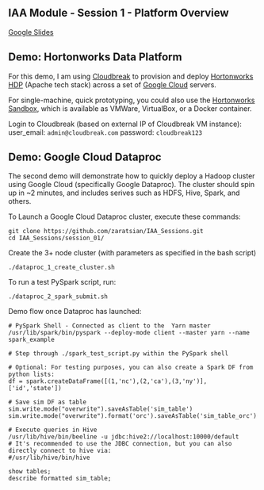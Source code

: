 ## IAA Module - Session 1 - Platform Overview

[Google Slides](https://docs.google.com/presentation/d/1CC03MXct8pW9DblZ4i7sICcYlbXg81xgyB1DLtDh_ig/edit?usp=sharing)

## Demo: Hortonworks Data Platform

For this demo, I am using [Cloudbreak](https://docs.hortonworks.com/HDPDocuments/Cloudbreak/Cloudbreak-2.7.2/index.html) to provision and deploy [Hortonworks HDP](https://docs.hortonworks.com) (Apache tech stack) across a set of [Google Cloud](https://cloud.google.com/) servers.

For single-machine, quick prototyping, you could also use the [Hortonworks Sandbox](https://hortonworks.com/products/sandbox/), which is available as VMWare, VirtualBox, or a Docker container.

Login to Cloudbreak (based on external IP of Cloudbreak VM instance):
user_email: ```admin@cloudbreak.com```
password: ```cloudbreak123```

## Demo: Google Cloud Dataproc

The second demo will demonstrate how to quickly deploy a Hadoop cluster using Google Cloud (specifically Google Dataproc). The cluster should spin up in ~2 minutes, and includes serives such as HDFS, Hive, Spark, and others.

To Launch a Google Cloud Dataproc cluster, execute these commands:
```
git clone https://github.com/zaratsian/IAA_Sessions.git
cd IAA_Sessions/session_01/
```
Create the 3+ node cluster (with parameters as specified in the bash script)
```
./dataproc_1_create_cluster.sh
```
To run a test PySpark script, run:
```
./dataproc_2_spark_submit.sh
```
Demo flow once Dataproc has launched:
```
# PySpark Shell - Connected as client to the  Yarn master
/usr/lib/spark/bin/pyspark --deploy-mode client --master yarn --name spark_example
```
```
# Step through ./spark_test_script.py within the PySpark shell

# Optional: For testing purposes, you can also create a Spark DF from python lists:
df = spark.createDataFrame([(1,'nc'),(2,'ca'),(3,'ny')], ['id','state'])
```
```
# Save sim DF as table
sim.write.mode("overwrite").saveAsTable('sim_table')
sim.write.mode("overwrite").format('orc').saveAsTable('sim_table_orc')
```
```
# Execute queries in Hive
/usr/lib/hive/bin/beeline -u jdbc:hive2://localhost:10000/default
# It's recommended to use the JDBC connection, but you can also directly connect to hive via:
#/usr/lib/hive/bin/hive

show tables;
describe formatted sim_table;
```
